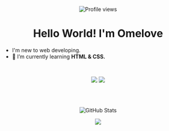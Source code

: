 <p align=center><img src="https://komarev.com/ghpvc/?username=omelove&label=Profile%20views&color=0e75b6&style=flat" alt="Profile views"/></p>

<h1 align=center>Hello World! I'm Omelove</h1>

- I'm new to web developing.
- 🌱 I’m currently learning **HTML & CSS.**
<br>
<p align=center>
  <a href="https://omelove.github.io/Omelove/"><img src="https://img.shields.io/badge/website-000000?style=for-the-badge&logo=About.me&logoColor=white"></a>
  <a href="https://github.com/Omelove"><img src="https://img.shields.io/badge/GitHub-100000?style=for-the-badge&logo=github&logoColor=white"></a>
</p>

<br><br>

<p align="center"><img align="center" src="https://github-readme-stats.vercel.app/api?username=omelove&show_icons=true&locale=en" alt="GitHub Stats"/></p>

<p align=center><img src="https://metrics.lecoq.io/Omelove?template=classic&isocalendar=1&languages=1&habits=1&achievements=1&activity=1&base=header%2C%20activity%2C%20community%2C%20repositories%2C%20metadata&base.indepth=false&base.hireable=false&base.skip=false&isocalendar=false&isocalendar.duration=full-year&languages=false&languages.limit=8&languages.threshold=0%25&languages.other=false&languages.colors=github&languages.sections=most-used&languages.indepth=false&languages.analysis.timeout=15&languages.analysis.timeout.repositories=7.5&languages.categories=markup%2C%20programming&languages.recent.categories=markup%2C%20programming&languages.recent.load=300&languages.recent.days=14&habits=false&habits.from=200&habits.days=14&habits.facts=true&habits.charts=false&habits.charts.type=classic&habits.trim=false&habits.languages.limit=8&habits.languages.threshold=0%25&achievements=false&achievements.threshold=C&achievements.secrets=true&achievements.display=detailed&achievements.limit=0&activity=false&activity.limit=5&activity.load=300&activity.days=14&activity.visibility=all&activity.timestamps=false&activity.filter=all&config.timezone=Asia%2FRangoon"></p>
